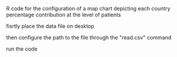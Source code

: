 R code for the configuration of a map chart depicting each country percentage contribution at the level of patients

fisrtly place the data file on desktop

then configure the path to the file through the "read.csv" command

run the code
